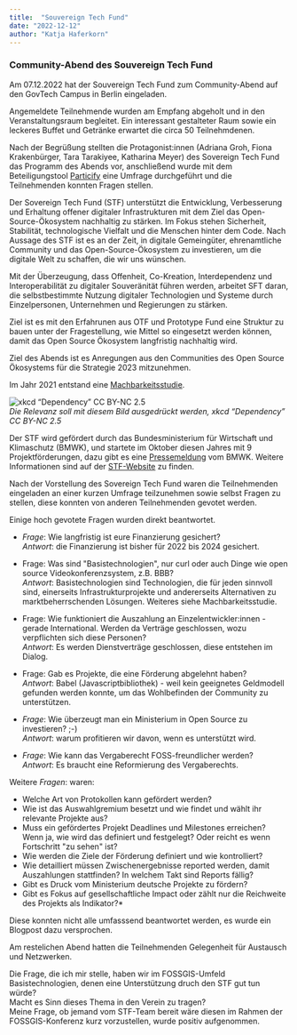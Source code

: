 ```yaml
---
title:  "Souvereign Tech Fund"
date: "2022-12-12"
author: "Katja Haferkorn"
---
```


### Community-Abend des Souvereign Tech Fund

Am 07.12.2022 hat der Souvereign Tech Fund zum Community-Abend auf den GovTech Campus in Berlin eingeladen.

Angemeldete Teilnehmende wurden am Empfang abgeholt und in den Veranstaltungsraum begleitet. Ein interessant gestalteter Raum sowie ein leckeres Buffet und Getränke erwartet die circa 50 Teilnehmdenen.

Nach der Begrüßung stellten die Protagonist:innen (Adriana Groh, Fiona Krakenbürger, Tara Tarakiyee, Katharina Meyer) des Sovereign Tech Fund das Programm des Abends vor, anschließend wurde mit dem Beteiligungstool [Particify](https://particify.de/features/quiz-und-umfragen/) eine Umfrage durchgeführt und die Teilnehmenden konnten Fragen stellen.

Der Sovereign Tech Fund (STF) unterstützt die Entwicklung, Verbesserung und Erhaltung offener digitaler Infrastrukturen mit dem Ziel das Open-Source-Ökosystem nachhaltig zu stärken. Im Fokus stehen Sicherheit, Stabilität, technologische Vielfalt und die Menschen hinter dem Code.
Nach Aussage des STF ist es an der Zeit, in digitale Gemeingüter, ehrenamtliche Community und das Open-Source-Ökosystem zu investieren, um die digitale Welt zu schaffen, die wir uns wünschen. 

Mit der Überzeugung, dass Offenheit, Co-Kreation, Interdependenz und Interoperabilität zu digitaler Souveränität führen werden, arbeitet SFT daran, die selbstbestimmte Nutzung digitaler Technologien und Systeme durch Einzelpersonen, Unternehmen und Regierungen zu stärken.

Ziel ist es mit den Erfahrunen aus OTF und Prototype Fund eine Struktur zu bauen unter der Fragestellung, wie Mittel so eingesetzt werden können, damit das Open Source Ökosystem langfristig nachhaltig wird.

Ziel des Abends ist es Anregungen aus den Communities des Open Source Ökosystems für die Strategie 2023 mitzunehmen. 

Im Jahr 2021 entstand eine [Machbarkeitsstudie](https://sovereigntechfund.de/SovereignTechFund_Machbarkeitsstudie.pdf).   

![xkcd “Dependency” CC BY-NC 2.5](https://imgs.xkcd.com/comics/dependency.png)  
*Die Relevanz soll mit diesem Bild ausgedrückt werden, xkcd “Dependency” CC BY-NC 2.5*


Der STF wird gefördert durch das Bundesministerium für Wirtschaft und Klimaschutz (BMWK), und startete im Oktober diesen Jahres mit 9 Projektförderungen, dazu gibt es eine [Pressemeldung](https://www.bmwk.de/Redaktion/DE/Pressemitteilungen/2022/10/20221018-der-sovereign-tech-fund-startet-die-forderung-eine-investition-in-die-digitale-souveranitat-europas.html) vom BMWK.
Weitere Informationen sind auf der [STF-Website](https://sovereigntechfund.de/) zu finden.

Nach der Vorstellung des Sovereign Tech Fund waren die Teilnehmenden eingeladen an einer kurzen Umfrage teilzunehmen sowie selbst Fragen zu stellen, diese konnten von anderen Teilnehmenden gevotet werden.

Einige hoch gevotete Fragen wurden direkt beantwortet.
 
* _Frage_: Wie langfristig ist eure Finanzierung gesichert?  
_Antwort_: die Finanzierung ist bisher für 2022 bis 2024 gesichert.  

* Frage: Was sind "Basistechnologien", nur curl oder auch Dinge wie open source Videokonferenzsystem, z.B. BBB?  
_Antwort_: Basistechnologien sind Technologien, die für jeden sinnvoll sind, einerseits Infrastrukturprojekte und andererseits Alternativen zu marktbeherrschenden Lösungen. Weiteres siehe Machbarkeitsstudie.  

* Frage: Wie funktioniert die Auszahlung an Einzelentwickler:innen - gerade International. Werden da Verträge geschlossen, wozu verpflichten sich diese Personen?  
_Antwort_: Es werden Dienstverträge geschlossen, diese entstehen im Dialog.  

* Frage: Gab es Projekte, die eine Förderung abgelehnt haben?  
_Antwort_: Babel (Javascriptbibliothek) - weil kein geeignetes Geldmodell gefunden werden konnte, um das Wohlbefinden der Community zu unterstützen.  

* _Frage_: Wie überzeugt man ein Ministerium in Open Source zu investieren? ;-)  
_Antwort_: warum profitieren wir davon, wenn es unterstützt wird.  

* _Frage_: Wie kann das Vergaberecht FOSS-freundlicher werden?  
_Antwort_: Es braucht eine Reformierung des Vergaberechts.  

Weitere _Fragen_: waren:
* Welche Art von Protokollen kann gefördert werden?
* Wie ist das Auswahlgremium besetzt und wie findet und wählt ihr relevante Projekte aus?
* Muss ein gefördertes Projekt Deadlines und Milestones erreichen? Wenn ja, wie wird das definiert und festgelegt? Oder reicht es wenn Fortschritt "zu sehen" ist?
* Wie werden die Ziele der Förderung definiert und wie kontrolliert?
* Wie detailliert müssen Zwischenergebnisse reported werden, damit Auszahlungen stattfinden? In welchem Takt sind Reports fällig?
* Gibt es Druck vom Ministerium deutsche Projekte zu fördern?
* Gibt es Fokus auf gesellschaftliche Impact oder zählt nur die Reichweite des Projekts als Indikator?* 

Diese konnten nicht alle umfasssend beantwortet werden, es wurde ein Blogpost dazu versprochen.

Am restelichen Abend hatten die Teilnehmenden Gelegenheit für Austausch und Netzwerken.

Die Frage, die ich mir stelle, haben wir im FOSSGIS-Umfeld Basistechnologien, denen eine Unterstützung druch den STF gut tun würde?  
Macht es Sinn dieses Thema in den Verein zu tragen?  
Meine Frage, ob jemand vom STF-Team bereit wäre diesen im Rahmen der FOSSGIS-Konferenz kurz vorzustellen, wurde positiv aufgenommen.


